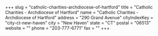 +++
slug = "catholic-charities-archdiocese-of-hartford"
title = "Catholic Charities - Archdiocese of Hartford"
name = "Catholic Charities - Archdiocese of Hartford"
address = "290 Grand Avenue"
cityIndexKey = "city-ct-new-haven"
city = "New Haven"
state = "CT"
postal = "06513"
website = ""
phone = "203-777-6771"
fax = ""
+++
